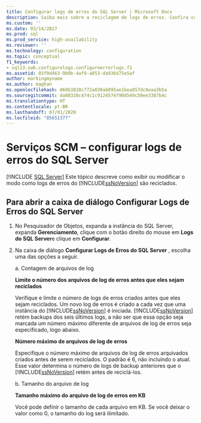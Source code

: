 ```yaml
---
title: Configurar logs de erros do SQL Server | Microsoft Docs
description: Saiba mais sobre a reciclagem de logs de erros. Confira como definir o tamanho máximo do arquivo de log e como definir o número de arquivos de log anteriores dos quais o SQL Server faz backup e que arquiva.
ms.custom: ''
ms.date: 03/14/2017
ms.prod: sql
ms.prod_service: high-availability
ms.reviewer: ''
ms.technology: configuration
ms.topic: conceptual
f1_keywords:
- sql13.swb.configurelogs.configureerrorlogs.f1
ms.assetid: 03f0d463-9b0b-4af9-a853-da936d75e5af
author: markingmyname
ms.author: maghan
ms.openlocfilehash: 060b3828c772a030ab095ae1bea857dc8eaa3b5a
ms.sourcegitcommit: da88320c474c1c9124574f90d549c50ee3387b4c
ms.translationtype: HT
ms.contentlocale: pt-BR
ms.lasthandoff: 07/01/2020
ms.locfileid: "85651377"
---
```

# <a name="scm-services---configure-sql-server-error-logs"></a>Serviços SCM – configurar logs de erros do SQL Server

 [!INCLUDE [SQL Server](../../includes/applies-to-version/sqlserver.md)]
  Este tópico descreve como exibir ou modificar o modo como logs de erros do [!INCLUDE[ssNoVersion](../../includes/ssnoversion-md.md)] são reciclados.  

## <a name="to-open-the-configure-sql-server-error-logs-dialog-box"></a>Para abrir a caixa de diálogo Configurar Logs de Erros do SQL Server  

1. No Pesquisador de Objetos, expanda a instância do SQL Server, expanda **Gerenciamento**, clique com o botão direito do mouse em **Logs do SQL Server**e clique em **Configurar**.

2. Na caixa de diálogo **Configurar Logs de Erros do SQL Server** , escolha uma das opções a seguir.

    a. Contagem de arquivos de log

      **Limite o número dos arquivos de log de erros antes que eles sejam reciclados**

      Verifique e limite o número de logs de erros criados antes que eles sejam reciclados. Um novo log de erros é criado a cada vez que uma instância do [!INCLUDE[ssNoVersion](../../includes/ssnoversion-md.md)] é iniciada. [!INCLUDE[ssNoVersion](../../includes/ssnoversion-md.md)] retém backups dos seis últimos logs, a não ser que essa opção seja marcada um número máximo diferente de arquivos de log de erros seja especificado, logo abaixo.  
  
      **Número máximo de arquivos de log de erros**

      Especifique o número máximo de arquivos de log de erros arquivados criados antes de serem reciclados. O padrão é 6, não incluindo o atual. Esse valor determina o número de logs de backup anteriores que o [!INCLUDE[ssNoVersion](../../includes/ssnoversion-md.md)] retém antes de reciclá-los.

    b. Tamanho do arquivo de log

      **Tamanho máximo do arquivo de log de erros em KB**

      Você pode definir o tamanho de cada arquivo em KB. Se você deixar o valor como 0, o tamanho do log será ilimitado.
